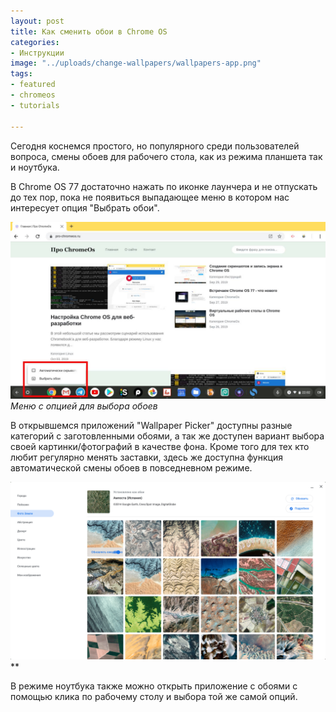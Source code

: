 ```yaml
---
layout: post
title: Как сменить обои в Chrome OS
categories:
- Инструкции
image: "../uploads/change-wallpapers/wallpapers-app.png"
tags:
- featured
- chromeos
- tutorials

--- 
```

Сегодня коснемся простого, но популярного среди пользователей вопроса, смены обоев для рабочего стола, как из режима планшета так и ноутбука.

В Chrome OS 77 достаточно нажать по иконке лаунчера и не отпускать до тех пор, пока не появиться выпадающее меню в котором нас интересует опция "Выбрать обои".

![Смена обои в хром ос](../uploads/change-wallpapers/wallpapers-menu.jpg "Меню с опцией для выбора обоев")
*Меню с опцией для выбора обоев*

В открывшемся приложений "Wallpaper Picker" доступны разные категорий с заготовленными обоями, а так же доступен вариант выбора своей картинки/фотографий в качестве фона. Кроме того для тех кто любит регулярно менять заставки, здесь же доступна функция автоматической смены обоев в повседневном режиме.

![Wallpapers Picker App](../uploads/change-wallpapers/wallpapers-app.png "Приложение Wallpapers Picker для смены обои рабочего стола")
**

В режиме ноутбука также можно открыть приложение с обоями с помощью клика по рабочему столу и выбора той же самой опций.